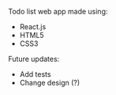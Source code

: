 Todo list web app made using:

- React.js
- HTML5
- CSS3

Future updates:

- Add tests
- Change design (?)

